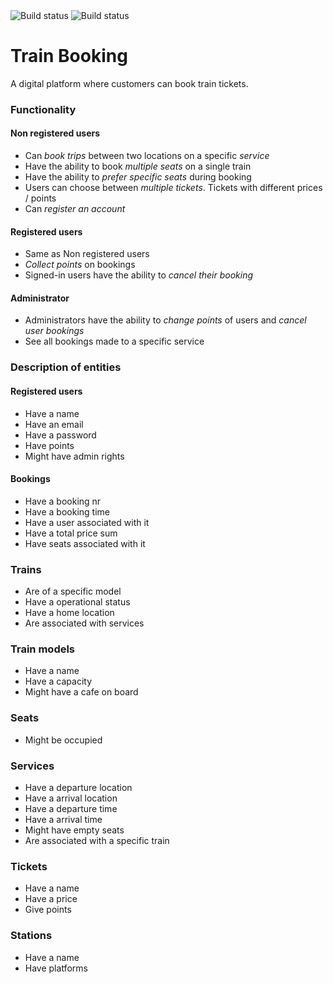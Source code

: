 <img src="https://github.com/itggot-adrian-almetunsmeds/train-booking/workflows/Linting/badge.svg" alt="Build status">
<img src="https://github.com/itggot-adrian-almetunsmeds/train-booking/workflows/Tests/badge.svg" alt="Build status">

# Train Booking
A digital platform where customers can book train tickets.


### Functionality

#### Non registered users
* Can <i>book trips</i> between two locations on a specific <i>service</i>
* Have the ability to book <i>multiple seats</i> on a single train
* Have the ability to <i>prefer specific seats</i> during booking
* Users can choose between <i>multiple tickets</i>. Tickets with different prices / points
* Can <i>register an account</i>

#### Registered users
* Same as Non registered users
* <i>Collect points</i> on bookings
* Signed-in users have the ability to <i>cancel their booking</i>

#### Administrator
* Administrators have the ability to <i>change points</i> of users and <i>cancel user bookings</i>
* See all bookings made to a specific service

### Description of entities

#### Registered users
* Have a name
* Have an email
* Have a password
* Have points
* Might have admin rights

#### Bookings
* Have a booking nr
* Have a booking time
* Have a user associated with it
* Have a total price sum
* Have seats associated with it

### Trains
* Are of a specific model
* Have a operational status
* Have a home location
* Are associated with services

### Train models
* Have a name
* Have a capacity
* Might have a cafe on board

### Seats
* Might be occupied

### Services
* Have a departure location
* Have a arrival location
* Have a departure time
* Have a arrival time
* Might have empty seats
* Are associated with a specific train
  
### Tickets
* Have a name
* Have a price
* Give points

### Stations
* Have a name
* Have platforms
